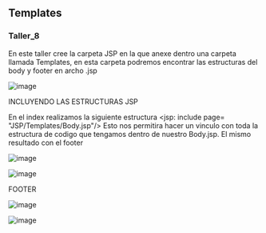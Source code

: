 ## Templates 
### Taller_8

En este taller cree la carpeta JSP en la que anexe dentro una carpeta llamada Templates, en esta carpeta podremos encontrar las estructuras del body y footer en archo .jsp 

![image](https://github.com/JuanGutierrez350/Taller_8/assets/125483059/4eff6249-2cc2-4140-972a-35bbef84928d)


INCLUYENDO LAS ESTRUCTURAS JSP 

En el index realizamos la siguiente estructura <jsp: include page= "JSP/Templates/Body.jsp"/>
Esto nos permitira hacer un vinculo con toda la estructura de codigo que tengamos dentro de nuestro Body.jsp.
El mismo resultado con el footer

![image](https://github.com/JuanGutierrez350/Taller_8/assets/125483059/691e8c15-0687-4dd3-92e9-81dbb8f46a8a)

![image](https://github.com/JuanGutierrez350/Taller_8/assets/125483059/bdbf37c4-2150-4c0a-9716-8a9ccbef9dda)

FOOTER

![image](https://github.com/JuanGutierrez350/Taller_8/assets/125483059/83d28146-f98c-455b-98e7-4ccedbb30782)

![image](https://github.com/JuanGutierrez350/Taller_8/assets/125483059/090543fe-3fee-4604-817d-32194245db86)
